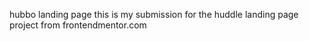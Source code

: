 hubbo landing page
this is my submission for the huddle landing page project from frontendmentor.com

